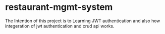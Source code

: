 # restaurant-mgmt-system
The Intention of this project is to Learning JWT authentication and also how integeration of jwt authentication and crud api works.

